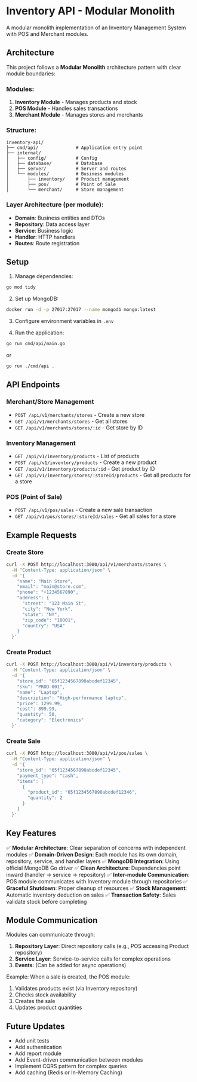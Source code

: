 # Inventory API - Modular Monolith

A modular monolith implementation of an Inventory Management System with POS and Merchant modules.

## Architecture

This project follows a **Modular Monolith** architecture pattern with clear module boundaries:

### Modules:
1. **Inventory Module** - Manages products and stock
2. **POS Module** - Handles sales transactions
3. **Merchant Module** - Manages stores and merchants

### Structure:
```
inventory-api/
├── cmd/api/              # Application entry point
├── internal/
│   ├── config/           # Config
│   ├── database/         # Database
│   ├── server/           # Server and routes
│   └── modules/          # Business modules
│       ├── inventory/    # Product management
│       ├── pos/          # Point of Sale
│       └── merchant/     # Store management
```

### Layer Architecture (per module):
- **Domain**: Business entities and DTOs
- **Repository**: Data access layer
- **Service**: Business logic
- **Handler**: HTTP handlers
- **Routes**: Route registration

## Setup

1. Manage dependencies:
```bash
go mod tidy
```

2. Set up MongoDB:
```bash
docker run -d -p 27017:27017 --name mongodb mongo:latest
```

3. Configure environment variables in ```.env```

4. Run the application:
```bash
go run cmd/api/main.go 
```
 or 
```bash
go run ./cmd/api .
```
## API Endpoints

### Merchant/Store Management
- `POST /api/v1/merchants/stores` - Create a new store
- `GET /api/v1/merchants/stores` - Get all stores
- `GET /api/v1/merchants/stores/:id` - Get store by ID

### Inventory Management
- `GET /api/v1/inventory/products` - List of products
- `POST /api/v1/inventory/products` - Create a new product
- `GET /api/v1/inventory/products/:id` - Get product by ID
- `GET /api/v1/inventory/stores/:storeId/products` - Get all products for a store

### POS (Point of Sale)
- `POST /api/v1/pos/sales` - Create a new sale transaction
- `GET /api/v1/pos/stores/:storeId/sales` - Get all sales for a store

## Example Requests

### Create Store
```bash
curl -X POST http://localhost:3000/api/v1/merchants/stores \
  -H "Content-Type: application/json" \
  -d '{
    "name": "Main Store",
    "email": "main@store.com",
    "phone": "+1234567890",
    "address": {
      "street": "123 Main St",
      "city": "New York",
      "state": "NY",
      "zip_code": "10001",
      "country": "USA"
    }
  }'
```

### Create Product
```bash
curl -X POST http://localhost:3000/api/v1/inventory/products \
  -H "Content-Type: application/json" \
  -d '{
    "store_id": "65f1234567890abcdef12345",
    "sku": "PROD-001",
    "name": "Laptop",
    "description": "High-performance laptop",
    "price": 1299.99,
    "cost": 899.99,
    "quantity": 50,
    "category": "Electronics"
  }'
```

### Create Sale
```bash
curl -X POST http://localhost:3000/api/v1/pos/sales \
  -H "Content-Type: application/json" \
  -d '{
    "store_id": "65f1234567890abcdef12345",
    "payment_type": "cash",
    "items": [
      {
        "product_id": "65f1234567890abcdef12346",
        "quantity": 2
      }
    ]
  }'
```

## Key Features

✅ **Modular Architecture**: Clear separation of concerns with independent modules
✅ **Domain-Driven Design**: Each module has its own domain, repository, service, and handler layers
✅ **MongoDB Integration**: Using official MongoDB Go driver
✅ **Clean Architecture**: Dependencies point inward (handler → service → repository)
✅ **Inter-module Communication**: POS module communicates with Inventory module through repositories
✅ **Graceful Shutdown**: Proper cleanup of resources
✅ **Stock Management**: Automatic inventory deduction on sales
✅ **Transaction Safety**: Sales validate stock before completing

## Module Communication

Modules can communicate through:
1. **Repository Layer**: Direct repository calls (e.g., POS accessing Product repository)
2. **Service Layer**: Service-to-service calls for complex operations
3. **Events**: (Can be added for async operations)

Example: When a sale is created, the POS module:
1. Validates products exist (via Inventory repository)
2. Checks stock availability
3. Creates the sale
4. Updates product quantities

## Future Updates

- Add unit tests
- Add authentication
- Add report module
- Add Event-driven communication between modules
- Implement CQRS pattern for complex queries
- Add caching (Redis or In-Memory Caching)